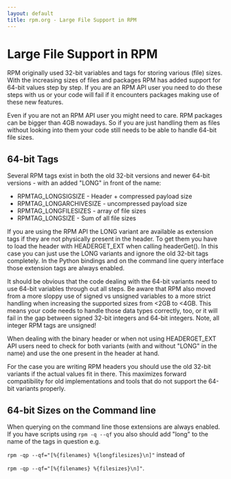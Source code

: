 ```yaml
---
layout: default
title: rpm.org - Large File Support in RPM
---
```

# Large File Support in RPM

 RPM originally used 32-bit variables and tags for storing various (file) sizes. With the increasing sizes of files and packages RPM has added support for 64-bit values step by step. If you are an RPM API user you need to do these steps with us or your code will fail if it encounters packages making use of these new features.

Even if you are not an RPM API user you might need to care. RPM packages can be bigger than 4GB nowadays. So if you are just handling them as files without looking into them your code still needs to be able to handle 64-bit file sizes.

## 64-bit Tags

Several RPM tags exist in both the old 32-bit versions and newer 64-bit versions - with an added "LONG" in front of the name:

* RPMTAG_LONGSIGSIZE - Header + compressed payload size
* RPMTAG_LONGARCHIVESIZE - uncompressed payload size
* RPMTAG_LONGFILESIZES - array of file sizes
* RPMTAG_LONGSIZE - Sum of all file sizes 

If you are using the RPM API the LONG variant are available as extension tags if they are not physically present in the header. To get them you have to load the header with HEADERGET_EXT when calling headerGet(). In this case you can just use the LONG variants and ignore the old 32-bit tags completely. In the Python bindings and on the command line query interface those extension tags are always enabled.

It should be obvious that the code dealing with the 64-bit variants need to use 64-bit variables through out all steps. Be aware that RPM also moved from a more sloppy use of signed vs unsigned variables to a more strict handling when increasing the supported sizes from <2GB to <4GB. This means your code needs to handle those data types correctly, too, or it will fail in the gap between signed 32-bit integers and 64-bit integers. Note, all integer RPM tags are unsigned!

When dealing with the binary header or when not using HEADERGET_EXT API users need to check for both variants (with and without "LONG" in the name) and use the one present in the header at hand.

For the case you are writing RPM headers you should use the old 32-bit variants if the actual values fit in there. This maximizes forward compatibility for old implementations and tools that do not support the 64-bit variants properly.

## 64-bit Sizes on the Command line

When querying on the command line those extensions are always enabled. If you have scripts using `rpm -q --qf` you also should add "long" to the name of the tags in question e.g.

`rpm -qp --qf="[%{filenames} %{longfilesizes}\n]"` instead of

`rpm -qp --qf="[%{filenames} %{filesizes}\n]"`. 
